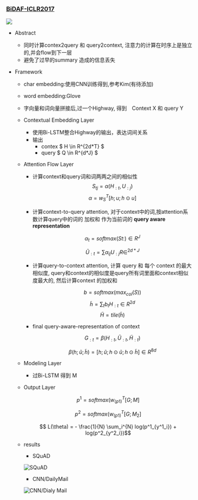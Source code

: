 ### [BiDAF-ICLR2017](https://arxiv.org/pdf/1611.01603.pdf)

![](https://ws1.sinaimg.cn/large/006tNc79ly1g1t3uklag5j31ak0t8gs0.jpg)

- Abstract

  - 同时计算contex2query 和 query2context, 注意力的计算在时序上是独立的,并会flow到下一层
  - 避免了过早的summary 造成的信息丢失

- Framework

  - char embedding:使用CNN训练得到,参考Kim(有待添加)

  - word embedding:Glove

  - 字向量和词向量拼接后,过一个Highway, 得到　Context X 和 query Y

  - Contextual Embedding Layer

    - 使用Bi-LSTM整合Highway的输出，表达词间关系
    - 输出
      - contex $ H \in R^{2d*T} $
      - query $ Q \in R^{d*J} $

  - Attention Flow Layer

    - 计算context和query词和词两两之间的相似性 
      $$ S_{tj} = \alpha(H_{:t}, U_{:j}) $$
      $$ \alpha = w^T_{S} [h;u;h \odot u] $$		

    - 计算context-to-query attention, 对于context中的词,按attention系数计算query中的词的 加权和 作为当前词的 **query aware representation**

      $$\alpha_t = softmax(St:) \in R^J$$

      $$ \widetilde U_{:t} = \sum \alpha_{ij} U_{:j} R\in^{2d*J} $$

    - 计算query-to-context attention, 计算 query 和 每个 context 的最大相似度, query和context的相似度是query所有词里面和context相似度最大的, 然后计算context 的加权和

      $$ b = softmax(max_{col}(S)) $$
      $$ \widetilde{h} = \sum_t b_t H_{:t}  \in R^{2d}$$
      $$ \widetilde{H} = tile(\widetilde{h})  $$	

    - final query-aware-representation of context

      $$ G_{:t} = \beta(H_{:t}, \widetilde U_{:t}, \widetilde H_{:t} ) $$

      $$ \beta(h;\widetilde{u};\widetilde{h}) = [h;\widetilde{u};h\odot\widetilde{u};h\odot\widetilde{h}] \in R^{8d}$$	

  - Modeling Layer

    - 过Bi-LSTM 得到 M

  - Output Layer

    $$ p^1 = softmax(w^T_(p1)[G;M]$$

    $$ p^2 = softmax(w^T_(p1)[G;M_2]$$

    $$ L(\theta) = - \frac{1}{N} \sum_i^{N} log(p^1_{y^1_i}) + log(p^2_{y^2_i})$$

  - results

    - SQuAD

    ![SQuAD](https://ws2.sinaimg.cn/large/006tNc79ly1g1w7p64a07j30k006e0tm.jpg)

    - CNN/DailyMail

    ![CNN/Dialy Mail](https://ws3.sinaimg.cn/large/006tNc79ly1g1w7q415szj30k00asdh8.jpg)

